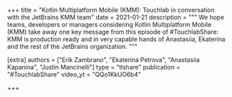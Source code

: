 +++
title = "Kotlin Multiplatform Mobile (KMM): Touchlab in conversation with the JetBrains KMM team"
date = 2021-01-21
description = """
We hope teams, developers or managers considering Kotlin Multiplatform Mobile (KMM) take away one key message from this episode of #TouchlabShare: KMM is production ready and in very capable hands of Anastasiia, Ekaterina and the rest of the JetBrains organization. 
"""

[extra]
authors = ["Erik Zambrano", "Ekaterina Petrova", "Anastasiia Kapanina", "Justin Mancinelli"]
type = "tlshare"
publication = "#TouchlabShare"
video_yt = "QQo1KkUO6b4"

+++
